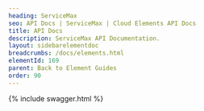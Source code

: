 ```yaml
---
heading: ServiceMax
seo: API Docs | ServiceMax | Cloud Elements API Docs
title: API Docs
description: ServiceMax API Documentation.
layout: sidebarelementdoc
breadcrumbs: /docs/elements.html
elementId: 169
parent: Back to Element Guides
order: 90
---
```


{% include swagger.html %}
